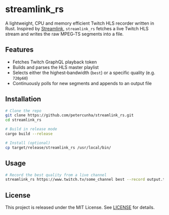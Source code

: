 # streamlink_rs

A lightweight, CPU and memory efficient Twitch HLS recorder written in Rust. Inspired by [Streamlink](https://github.com/streamlink/streamlink), `streamlink_rs` fetches a live Twitch HLS stream and writes the raw MPEG‑TS segments into a file.

## Features

- Fetches Twitch GraphQL playback token
- Builds and parses the HLS master playlist
- Selects either the highest‑bandwidth (`best`) or a specific quality (e.g. `720p60`)
- Continuously polls for new segments and appends to an output file

## Installation

```bash
# Clone the repo
git clone https://github.com/petercunha/streamlink_rs.git
cd streamlink_rs

# Build in release mode
cargo build --release

# Install (optional)
cp target/release/streamlink_rs /usr/local/bin/
```

## Usage

```bash
# Record the best quality from a live channel
streamlink_rs https://www.twitch.tv/some_channel best --record output.ts
```

## License

This project is released under the MIT License. See [LICENSE](LICENSE) for details.
